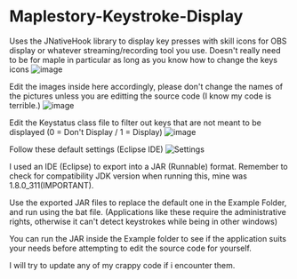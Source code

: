 # Maplestory-Keystroke-Display
Uses the JNativeHook library to display key presses with skill icons for OBS display or whatever streaming/recording tool you use. Doesn't really need to be for maple in particular as long as you know how to change the keys icons
![image](https://user-images.githubusercontent.com/52558820/166712788-f0e055eb-b65b-458a-a285-b6b696f270e5.png)

Edit the images inside here accordingly, please don't change the names of the pictures unless you are editting the source code (I know my code is terrible.)
![image](https://user-images.githubusercontent.com/52558820/166713631-ede3c288-f3a2-41d7-9558-3bab249402ef.png)

Edit the Keystatus class file to filter out keys that are not meant to be displayed (0 = Don't Display / 1 = Display)
![image](https://user-images.githubusercontent.com/52558820/166714014-c3db26cc-9190-4f79-bdd2-5bd22906bf94.png)

Follow these default settings (Eclipse IDE)
![Settings](https://user-images.githubusercontent.com/52558820/166714784-952f80d2-f65c-4c03-afdf-0c391beb6f78.png)

I used an IDE (Eclipse) to export into a JAR (Runnable) format. Remember to check for compatibility JDK version when running this, mine was 1.8.0_311(IMPORTANT).

Use the exported JAR files to replace the default one in the Example Folder, and run using the bat file. (Applications like these require the administrative rights, otherwise it can't detect keystrokes while being in other windows)

You can run the JAR inside the Example folder to see if the application suits your needs before attempting to edit the source code for yourself.

I  will try to update any of my crappy code if i encounter them.
